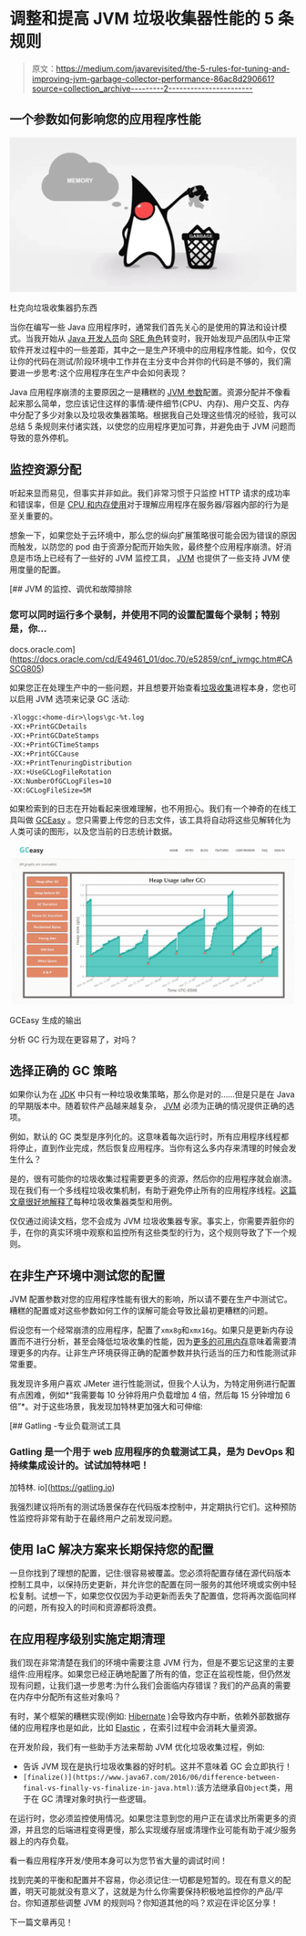 # 调整和提高 JVM 垃圾收集器性能的 5 条规则

> 原文：<https://medium.com/javarevisited/the-5-rules-for-tuning-and-improving-jvm-garbage-collector-performance-86ac8d290661?source=collection_archive---------2----------------------->

## 一个参数如何影响您的应用程序性能

[![](img/8e6875d557a93e85f11b01d0394fee4b.png)](https://www.java67.com/2016/08/10-jvm-options-for-java-production-application.html)

杜克向垃圾收集器扔东西

当你在编写一些 Java 应用程序时，通常我们首先关心的是使用的算法和设计模式。当我开始从 [Java 开发人员](/javarevisited/the-java-programmer-roadmap-f9db163ef2c2)向 [SRE 角色](/javarevisited/13-best-courses-to-learn-devops-for-senior-developers-in-2020-a2997ff7c33c)转变时，我开始发现产品团队中正常软件开发过程中的一些差距，其中之一是生产环境中的应用程序性能。如今，仅仅让你的代码在测试/阶段环境中工作并在主分支中合并你的代码是不够的，我们需要进一步思考:这个应用程序在生产中会如何表现？

Java 应用程序崩溃的主要原因之一是糟糕的 [JVM 参数](https://javarevisited.blogspot.com/2011/11/hotspot-jvm-options-java-examples.html)配置。资源分配并不像看起来那么简单，您应该记住这样的事情:硬件细节(CPU、内存)、用户交互、内存中分配了多少对象以及垃圾收集器策略。根据我自己处理这些情况的经验，我可以总结 5 条规则来付诸实践，以使您的应用程序更加可靠，并避免由于 JVM 问题而导致的意外停机。

## 监控资源分配

听起来显而易见，但事实并非如此。我们非常习惯于只监控 HTTP 请求的成功率和错误率，但是 [CPU 和内存使用](https://javarevisited.blogspot.com/2013/06/find-cpu-and-memory-used-by-java-solaris-prstat-command-example.html)对于理解应用程序在服务器/容器内部的行为是至关重要的。

想象一下，如果您处于云环境中，那么您的纵向扩展策略很可能会因为错误的原因而触发，以防您的 pod 由于资源分配而开始失败，最终整个应用程序崩溃。好消息是市场上已经有了一些好的 JVM 监控工具， [JVM](/javarevisited/7-best-courses-to-learn-jvm-garbage-collection-and-performance-tuning-for-experienced-java-331705180686) 也提供了一些支持 JVM 使用度量的配置。

 [## JVM 的监控、调优和故障排除

### 您可以同时运行多个录制，并使用不同的设置配置每个录制；特别是，你…

docs.oracle.com](https://docs.oracle.com/cd/E49461_01/doc.70/e52859/cnf_jvmgc.htm#CASCG805) 

如果您正在处理生产中的一些问题，并且想要开始查看[垃圾收集](https://javarevisited.blogspot.com/2012/10/10-garbage-collection-interview-question-answer.html)进程本身，您也可以启用 JVM 选项来记录 GC 活动:

```
-Xloggc:<home-dir>\logs\gc-%t.log
-XX:+PrintGCDetails
-XX:+PrintGCDateStamps
-XX:+PrintGCTimeStamps
-XX:+PrintGCCause
-XX:+PrintTenuringDistribution
-XX:+UseGCLogFileRotation
-XX:NumberOfGCLogFiles=10
-XX:GCLogFileSize=5M
```

如果检索到的日志在开始看起来很难理解，也不用担心。我们有一个神奇的在线工具叫做 [GCEasy](https://gceasy.io) 。您只需要上传您的日志文件，该工具将自动将这些见解转化为人类可读的图形，以及您当前的日志统计数据。

[![](img/efb09efe4994011731104d0e9abac02a.png)](https://www.java67.com/2020/02/50-garbage-collection-interview-questions-answers-java.html)

GCEasy 生成的输出

分析 GC 行为现在更容易了，对吗？

## 选择正确的 GC 策略

如果你认为在 [JDK](https://javarevisited.blogspot.com/2012/04/difference-between-java-and-javaw.html) 中只有一种垃圾收集策略，那么你是对的……但是只是在 Java 的早期版本中。随着软件产品越来越复杂， [JVM](https://javarevisited.blogspot.com/2019/04/top-5-courses-to-learn-jvm-internals.html) 必须为正确的情况提供正确的选项。

例如，默认的 GC 类型是序列化的。这意味着每次运行时，所有应用程序线程都将停止，直到作业完成，然后恢复应用程序。当你有这么多内存来清理的时候会发生什么？

是的，很有可能你的垃圾收集过程需要更多的资源，然后你的应用程序就会崩溃。现在我们有一个多线程垃圾收集机制，有助于避免停止所有的应用程序线程。[这篇文章很好地解释了](https://www.baeldung.com/jvm-garbage-collectors)每种垃圾收集器类型和用例。

仅仅通过阅读文档，您不会成为 JVM 垃圾收集器专家。事实上，你需要弄脏你的手，在你的真实环境中观察和监控所有这些类型的行为，这个规则导致了下一个规则。

## 在非生产环境中测试您的配置

JVM 配置参数对您的应用程序性能有很大的影响，所以请不要在生产中测试它。糟糕的配置或对这些参数如何工作的误解可能会导致比最初更糟糕的问题。

假设您有一个经常崩溃的应用程序，配置了`xmx8g`和`xmx16g`。如果只是更新内存设置而不进行分析，甚至会降低垃圾收集的性能，因为[更多的可用内存](https://javarevisited.blogspot.com/2016/10/how-to-increase-heap-size-of-eclipse-OutOfMemoryError.html)意味着需要清理更多的内存。让非生产环境获得正确的配置参数并执行适当的压力和性能测试非常重要。

我发现许多用户喜欢 JMeter 进行性能测试，但我个人认为，为特定用例进行配置有点困难，例如*“我需要每 10 分钟将用户负载增加 4 倍，然后每 15 分钟增加 6 倍”*。对于这些场景，我发现加特林更加强大和可伸缩:

[](https://gatling.io) [## Gatling -专业负载测试工具

### Gatling 是一个用于 web 应用程序的负载测试工具，是为 DevOps 和持续集成设计的。试试加特林吧！

加特林. io](https://gatling.io) 

我强烈建议将所有的测试场景保存在代码版本控制中，并定期执行它们。这种预防性监控将非常有助于在最终用户之前发现问题。

## 使用 IaC 解决方案来长期保持您的配置

一旦你找到了理想的配置，记住:很容易被覆盖。您必须将配置存储在源代码版本控制工具中，以保持历史更新，并允许您的配置在同一服务的其他环境或实例中轻松复制。试想一下，如果您仅仅因为手动更新而丢失了配置值，您将再次面临同样的问题，所有投入的时间和资源都将浪费。

## 在应用程序级别实施定期清理

我们现在非常清楚在我们的环境中需要注意 JVM 行为，但是不要忘记这里的主要组件:应用程序。如果您已经正确地配置了所有的值，您正在监视性能，但仍然发现有问题，让我们退一步思考:为什么我们会面临内存错误？我们的产品真的需要在内存中分配所有这些对象吗？

有时，某个框架的糟糕实现(例如: [Hibernate](/javarevisited/8-best-spring-and-hibernate-training-courses-for-java-developers-acf09aa0e244) )会导致内存中断，依赖外部数据存储的应用程序也是如此，比如 [Elastic](https://javarevisited.blogspot.com/2022/02/top-5-courses-to-learn-elasticsearch.html) ，在索引过程中会消耗大量资源。

在开发阶段，我们有一些助手方法来帮助 JVM 优化垃圾收集过程，例如:

*   告诉 JVM 现在是执行垃圾收集器的好时机。这并不意味着 GC 会立即执行！
*   `[finalize()](https://www.java67.com/2016/06/difference-between-final-vs-finally-vs-finalize-in-java.html)`:该方法继承自`Object`类，用于在 GC 清理对象时执行一些逻辑。

在运行时，您必须监控使用情况。如果您注意到您的用户正在请求比所需更多的资源，并且您的后端进程变得更慢，那么实现缓存层或清理作业可能有助于减少服务器上的内存负载。

看一看应用程序开发/使用本身可以为您节省大量的调试时间！

找到完美的平衡和配置并不容易，你必须记住:一切都是短暂的。现在有意义的配置，明天可能就没有意义了，这就是为什么你需要保持积极地监控你的产品/平台。你知道那些调整 JVM 的规则吗？你知道其他的吗？欢迎在评论区分享！

下一篇文章再见！